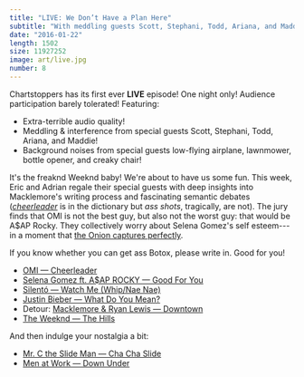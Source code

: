```yaml
---
title: "LIVE: We Don’t Have a Plan Here"
subtitle: "With meddling guests Scott, Stephani, Todd, Ariana, and Maddie."
date: "2016-01-22"
length: 1502
size: 11927252
image: art/live.jpg
number: 8
---
```

Chartstoppers has its first ever **LIVE** episode! One night only! Audience participation barely tolerated! Featuring:

- Extra-terrible audio quality!
- Meddling & interference from special guests Scott, Stephani, Todd, Ariana, and Maddie!
- Background noises from special guests low-flying airplane, lawnmower, bottle opener, and creaky chair!

It's the freaknd Weeknd baby! We're about to have us some fun. This week, Eric and Adrian regale their special guests with deep insights into Macklemore's writing process and fascinating semantic debates ([*cheerleader*][cheerleader] is in the dictionary but *ass shots*, tragically, are not). The jury finds that OMI is not the best guy, but also not the worst guy: that would be A$AP Rocky. They collectively worry about Selena Gomez's self esteem---in a moment that [the Onion captures perfectly][onion].

If you know whether you can get ass Botox, please write in. Good for you!

* [OMI — Cheerleader](https://www.youtube.com/watch?v=jGflUbPQfW8)
* [Selena Gomez ft. A$AP ROCKY — Good For You](https://www.youtube.com/watch?v=DXKHCgNFk1I)
* [Silentó — Watch Me (Whip/Nae Nae)](https://www.youtube.com/watch?v=vjW8wmF5VWc)
* [Justin Bieber — What Do You Mean?](https://www.youtube.com/watch?v=DK_0jXPuIr0)
* Detour: [Macklemore & Ryan Lewis — Downtown](https://www.youtube.com/watch?v=JGhoLcsr8GA)
* [The Weeknd — The Hills](https://www.youtube.com/watch?v=yzTuBuRdAyA)

And then indulge your nostalgia a bit:

* [Mr. C the Slide Man — Cha Cha Slide](https://www.youtube.com/watch?v=wZv62ShoStY)
* [Men at Work — Down Under](https://www.youtube.com/watch?v=XfR9iY5y94s)

[cheerleader]: https://en.wiktionary.org/wiki/cheerleader
[onion]: http://www.theonion.com/article/nation-satisfied-selena-gomez-completes-transition-51874
